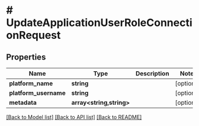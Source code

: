 # # UpdateApplicationUserRoleConnectionRequest

## Properties

Name | Type | Description | Notes
------------ | ------------- | ------------- | -------------
**platform_name** | **string** |  | [optional]
**platform_username** | **string** |  | [optional]
**metadata** | **array<string,string>** |  | [optional]

[[Back to Model list]](../../README.md#models) [[Back to API list]](../../README.md#endpoints) [[Back to README]](../../README.md)
